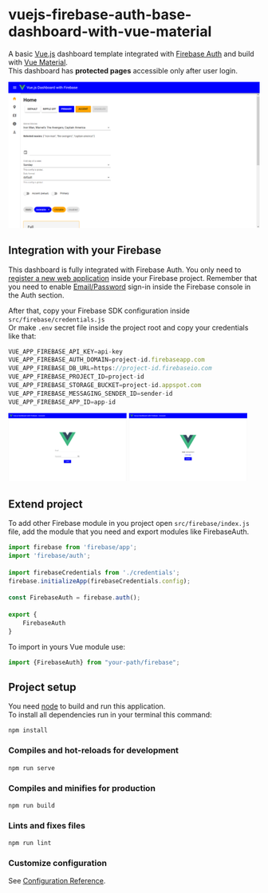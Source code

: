 # vuejs-firebase-auth-base-dashboard-with-vue-material

A basic [Vue.js](https://vuejs.org/) dashboard template integrated with [Firebase Auth](https://firebase.google.com/docs/auth) and build with [Vue Material](https://vuematerial.io/).
<br>This dashboard has **protected pages** accessible only after user login.

![Home](screen/ScreenHome.png)

## Integration with your Firebase

This dashboard is fully integrated with Firebase Auth.
You only need to [register a new web application](https://firebase.google.com/docs/web/setup) inside your Firebase project.
Remember that you need to enable [Email/Password](https://firebase.google.com/docs/auth/web/password-auth) sign-in inside the Firebase console in the Auth section.

After that, copy your Firebase SDK configuration inside ```src/firebase/credentials.js```
<br>Or make ```.env``` secret file inside the project root and copy your credentials like that:
```js
VUE_APP_FIREBASE_API_KEY=api-key
VUE_APP_FIREBASE_AUTH_DOMAIN=project-id.firebaseapp.com
VUE_APP_FIREBASE_DB_URL=https://project-id.firebaseio.com
VUE_APP_FIREBASE_PROJECT_ID=project-id
VUE_APP_FIREBASE_STORAGE_BUCKET=project-id.appspot.com
VUE_APP_FIREBASE_MESSAGING_SENDER_ID=sender-id
VUE_APP_FIREBASE_APP_ID=app-id
```

<div>
<img src="screen/ScreenLogin.png" alt="Login" width="47%" style="float:left; margin-right: 5px"/>
<img src="screen/ScreenAccount.png" alt="Account" width="47%"/>
</div>

## Extend project
To add other Firebase module in you project open ```src/firebase/index.js``` file, add the module that you need and export modules like FirebaseAuth.
```js
import firebase from 'firebase/app';
import 'firebase/auth';

import firebaseCredentials from './credentials';
firebase.initializeApp(firebaseCredentials.config);

const FirebaseAuth = firebase.auth();

export {
    FirebaseAuth
}
```

To import in yours Vue module use:
```js
import {FirebaseAuth} from "your-path/firebase";
```

## Project setup
You need [node](https://nodejs.org) to build and run this application.
<br>To install all dependencies run in your terminal this command:
```
npm install
```

### Compiles and hot-reloads for development
```
npm run serve
```

### Compiles and minifies for production
```
npm run build
```

### Lints and fixes files
```
npm run lint
```

### Customize configuration
See [Configuration Reference](https://cli.vuejs.org/config/).
